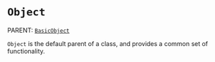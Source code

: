 `Object`
========

PARENT: [`BasicObject`](../basic_object)

`Object` is the default parent of a class, and provides a common set of
functionality.
